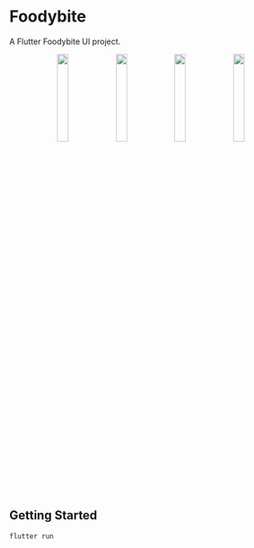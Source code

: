 # Foodybite

A Flutter Foodybite UI project.

<div align="center">
<img src="/gif/1.gif" width="20%">
<img src="/gif/2.gif" width="20%">
<img src="/gif/3.gif" width="20%">
<img src="/gif/4.gif" width="20%">
</div>

## Getting Started

```
flutter run
```
